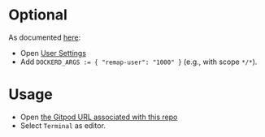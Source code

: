 # Optional

As documented [here](https://www.gitpod.io/docs/configure/repositories/environment-variables#using-the-dockerd_args-environment-variable):

* Open [User Settings](https://gitpod.io/user/variables)
* Add `DOCKERD_ARGS := { "remap-user": "1000" }` (e.g., with scope `*/*`).

# Usage

* Open [the Gitpod URL associated with this repo](https://gitpod.io/#https://github.com/erikmd/gitpod-workspace-emacs-nw/)
* Select `Terminal` as editor.
